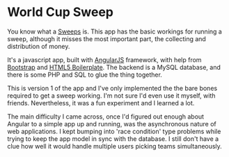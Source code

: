 # World Cup Sweep

You know what a <a href="https://en.wikipedia.org/wiki/Sweepstakes">Sweeps</a> is. This app has the basic workings for running a sweep, although it misses the most important part, the collecting and distribution of money.

It's a javascript app, built with <a href="https://angularjs.org/">AngularJS</a> framework, with help from <a href="http://getbootstrap.com/">Bootstrap</a> and <a href="http://html5boilerplate.com/">HTML5 Boilerplate</a>. The backend is a MySQL database, and there is some PHP and SQL to glue the thing together.

This is version 1 of the app and I've only implemented the the bare bones required to get a sweep working. I'm not sure I'd even use it myself, with friends. Nevertheless, it was a fun experiment and I learned a lot.

The main difficulty I came across, once I'd figured out enough about Angular to a simple app up and running, was the asynchronous nature of web applications. I kept bumping into 'race condition' type problems while trying to keep the app model in sync with the database. I still don't have a clue how well it would handle multiple users picking teams simultaneously.